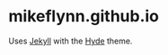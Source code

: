 # mikeflynn.github.io

Uses [Jekyll](http://jekyllrb.com) with the [Hyde](https://github.com/poole/hyde) theme.